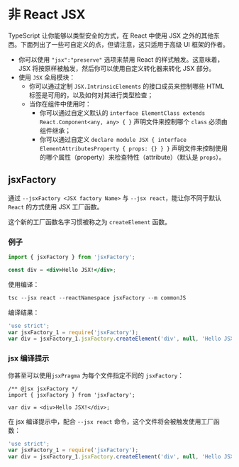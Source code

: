 # 非 React JSX

TypeScript 让你能够以类型安全的方式，在 React 中使用 JSX 之外的其他东西。下面列出了一些可自定义的点，但请注意，这只适用于高级 UI 框架的作者。

- 你可以使用 `"jsx":"preserve"` 选项来禁用 React 的样式触发。这意味着，JSX 将按原样被触发，然后你可以使用自定义转化器来转化 JSX 部分。
- 使用 `JSX` 全局模块：
  - 你可以通过定制 `JSX.IntrinsicElements` 的接口成员来控制哪些 HTML 标签是可用的，以及如何对其进行类型检查；
  - 当你在组件中使用时：
    - 你可以通过自定义默认的 `interface ElementClass extends React.Component<any, any> { }` 声明文件来控制哪个 `class` 必须由组件继承；
    - 你可以通过自定义 `declare module JSX { interface ElementAttributesProperty { props: {} } }` 声明文件来控制使用的哪个属性（property）来检查特性（attribute）（默认是 `props`）。

## jsxFactory

通过 `--jsxFactory <JSX factory Name>` 与 `--jsx react`，能让你不同于默认 `React` 的方式使用 JSX 工厂函数。

这个新的工厂函数名字习惯被称之为 `createElement` 函数。

### 例子

```jsx
import { jsxFactory } from 'jsxFactory';

const div = <div>Hello JSX!</div>;
```

使用编译：

```ts
tsc --jsx react --reactNamespace jsxFactory --m commonJS
```

编译结果：

```js
'use strict';
var jsxFactory_1 = require('jsxFactory');
var div = jsxFactory_1.jsxFactory.createElement('div', null, 'Hello JSX!');
```

### jsx 编译提示

你甚至可以使用`jsxPragma` 为每个文件指定不同的 `jsxFactory`：

```tsx
/** @jsx jsxFactory */
import { jsxFactory } from 'jsxFactory';

var div = <div>Hello JSX!</div>;
```

在 jsx 编译提示中，配合 `--jsx react` 命令，这个文件将会被触发使用工厂函数：

```js
'use strict';
var jsxFactory_1 = require('jsxFactory');
var div = jsxFactory_1.jsxFactory.createElement('div', null, 'Hello JSX!');
```
